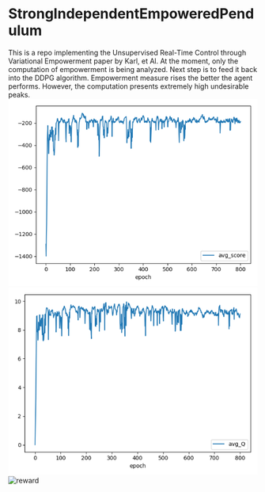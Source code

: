 # StrongIndependentEmpoweredPendulum
This is a repo implementing the Unsupervised Real-Time Control through Variational Empowerment paper by Karl, et Al.
At the moment, only the computation of empowerment is being analyzed. Next step is to feed it back into the DDPG algorithm. Empowerment measure rises the better the agent performs. However, the computation presents extremely high undesirable peaks.
![reward](PendulumRewards/avg_score5.png)
![reward](PendulumRewards/avg_Q5.png)
![reward](PendulumRewards/empowerment.png)
